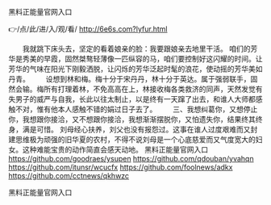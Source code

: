 
黑料正能量官网入口




👉/点/此/进/入/观/看/ http://6e6s.com?lyfur.html




　　我就跳下床头去，坚定的看着娘亲的脸：我要跟娘亲去地里干活。
咱们的芳华是秀美的早霞，固然桀骜轻薄像一匹纵容的马，咱们要控制好这闪耀的时间。让芳华的气味在阳光下刚毅洒脱，让闪烁的芳华泛起时髦的浪花，使动摇的芳华美如丹青。
　　设想到林和梅。梅十分于宋丹丹，林十分于英达。属于强弱联手，固然会输。梅所有打理着林，不免高高在上，林接收梅各类救济的同声，天然发觉有失男子的威严与自我，长此以往太制止，以是终有一天蹿了出去，和谁人大师都感触不对，惟有他本人感触不错的娟过日子去了。
　　三、我想纠葛你，又想停止你，我想跟你接洽，又不想跟你接洽，我想渐渐摆脱你，又怕遗失你，结果终其终身，满是可惜。
刘母经心扶养，刘父也没有报怨过。这事在谁人过度艰难而又封建思维极为顽强的旧华夏的农村，不得不说刘母是一个心底慈爱而又气度宽大的妇女。这种难能宝贵的动作简直会感天动地。
黑料正能量官网入口 https://github.com/goodraes/ysupen
https://github.com/qdouban/yvahqn
https://github.com/itunsr/wcucfx
https://github.com/foolnews/adkx
https://github.com/cctnews/qkhwzc





黑料正能量官网入口
